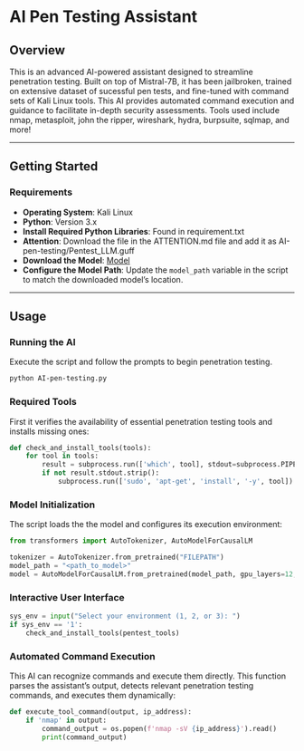 # AI Pen Testing Assistant

## Overview
This is an advanced AI-powered assistant designed to streamline penetration testing. Built on top of Mistral-7B, it has been jailbroken, trained on extensive dataset of sucessful pen tests, and fine-tuned with command sets of Kali Linux tools. This AI provides automated command execution and guidance to facilitate in-depth security assessments. Tools used include nmap, metasploit, john the ripper, wireshark, hydra, burpsuite, sqlmap, and more!

---

## Getting Started

### Requirements
- **Operating System**: Kali Linux
- **Python**: Version 3.x
- **Install Required Python Libraries**: Found in requirement.txt
- **Attention**: Download the file in the ATTENTION.md file and add it as AI-pen-testing/Pentest_LLM.guff
- **Download the Model**: [Model](https://huggingface.co/TianZun/AI-pen-testing)
- **Configure the Model Path**: Update the `model_path` variable in the script to match the downloaded model’s location.

---

## Usage

### Running the AI
Execute the script and follow the prompts to begin penetration testing.
```bash
python AI-pen-testing.py
```

### Required Tools
First it verifies the availability of essential penetration testing tools and installs missing ones:
```python
def check_and_install_tools(tools):
    for tool in tools:
        result = subprocess.run(['which', tool], stdout=subprocess.PIPE)
        if not result.stdout.strip():
            subprocess.run(['sudo', 'apt-get', 'install', '-y', tool])
```

### Model Initialization
The script loads the the model and configures its execution environment:
```python
from transformers import AutoTokenizer, AutoModelForCausalLM

tokenizer = AutoTokenizer.from_pretrained("FILEPATH")
model_path = "<path_to_model>"
model = AutoModelForCausalLM.from_pretrained(model_path, gpu_layers=12, threads=1)
```

### Interactive User Interface
```python
sys_env = input("Select your environment (1, 2, or 3): ")
if sys_env == '1':
    check_and_install_tools(pentest_tools)
```

### Automated Command Execution
This AI can recognize commands and execute them directly. This function parses the assistant’s output, detects relevant penetration testing commands, and executes them dynamically:
```python
def execute_tool_command(output, ip_address):
    if 'nmap' in output:
        command_output = os.popen(f'nmap -sV {ip_address}').read()
        print(command_output)
```
